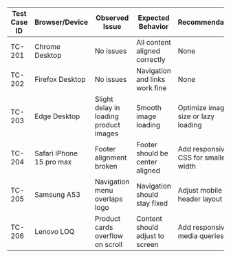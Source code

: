 | Test Case ID | Browser/Device        | Observed Issue                         | Expected Behavior               | Recommendation                       |
| ------------ | --------------------- | -------------------------------------- | ------------------------------- | ------------------------------------ |
| TC-201       | Chrome Desktop        | No issues                              | All content aligned correctly   | None                                 |
| TC-202       | Firefox Desktop       | No issues                              | Navigation and links work fine  | None                                 |
| TC-203       | Edge Desktop          | Slight delay in loading product images | Smooth image loading            | Optimize image size or lazy loading  |
| TC-204       | Safari iPhone 15 pro max      | Footer alignment broken                | Footer should be center aligned | Add responsive CSS for smaller width |
| TC-205       | Samsung A53 | Navigation menu overlaps logo          | Navigation should stay fixed    | Adjust mobile header layout          |
| TC-206       | Lenovo LOQ     | Product cards overflow on scroll       | Content should adjust to screen | Add responsive media queries         |

